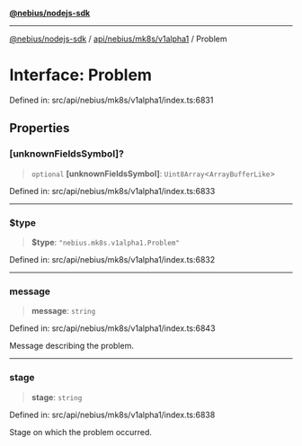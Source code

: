 [**@nebius/nodejs-sdk**](../../../../../README.md)

***

[@nebius/nodejs-sdk](../../../../../README.md) / [api/nebius/mk8s/v1alpha1](../README.md) / Problem

# Interface: Problem

Defined in: src/api/nebius/mk8s/v1alpha1/index.ts:6831

## Properties

### \[unknownFieldsSymbol\]?

> `optional` **\[unknownFieldsSymbol\]**: `Uint8Array`\<`ArrayBufferLike`\>

Defined in: src/api/nebius/mk8s/v1alpha1/index.ts:6833

***

### $type

> **$type**: `"nebius.mk8s.v1alpha1.Problem"`

Defined in: src/api/nebius/mk8s/v1alpha1/index.ts:6832

***

### message

> **message**: `string`

Defined in: src/api/nebius/mk8s/v1alpha1/index.ts:6843

Message describing the problem.

***

### stage

> **stage**: `string`

Defined in: src/api/nebius/mk8s/v1alpha1/index.ts:6838

Stage on which the problem occurred.
